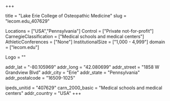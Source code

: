 
+++

title = "Lake Erie College of Osteopathic Medicine"
slug = "lecom.edu_407629"

Locations = ["USA","Pennsylvania"]
Control = ["Private not-for-profit"]
CarnegieClassification = ["Medical schools and medical centers"]
AthleticConferences = ["None"]
InstitutionalSize = ["1,000 - 4,999"]
domain = ["lecom.edu"]

Logo = ""

addr_lat = "-80.105969"
addr_long = "42.080699"
addr_street = "1858 W Grandview Blvd"
addr_city = "Erie"
addr_state = "Pennsylvania"
addr_postalcode = "16509-1025"

ipeds_unitid = "407629"
carn_2000_basic = "Medical schools and medical centers"
addr_country = "USA"
+++
    

